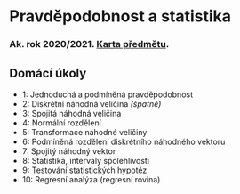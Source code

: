 # Pravděpodobnost a statistika
### Ak. rok 2020/2021. [Karta předmětu](https://www.fit.vut.cz/study/course/224935/.cs).

## Domácí úkoly
- 1: Jednoduchá a podmíněná pravděpodobnost
- 2: Diskrétní náhodná veličina _(špatně)_
- 3: Spojitá náhodná veličina
- 4: Normální rozdělení
- 5: Transformace náhodné veličiny
- 6: Podmíněná rozdělení diskrétního náhodného vektoru
- 7: Spojitý náhodný vektor
- 8: Statistika, intervaly spolehlivosti
- 9: Testování statistických hypotéz
- 10: Regresní analýza (regresní rovina)